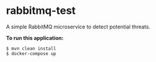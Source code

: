# rabbitmq-test
A simple RabbitMQ microservice to detect potential threats.

**To run this application:** 

    $ mvn clean install
    $ docker-compose up

